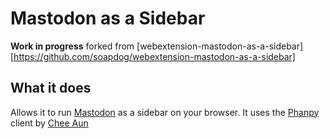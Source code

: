 # Mastodon as a Sidebar

**Work in progress** forked from [webextension-mastodon-as-a-sidebar][https://github.com/soapdog/webextension-mastodon-as-a-sidebar]

## What it does

Allows it to run [Mastodon](https://mastodon.social) as a sidebar on your browser. It uses the [Phanpy](https://Phanpy.social) client by [Chee Aun](https://github.com/cheeaun)
